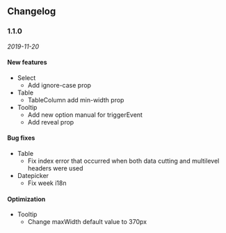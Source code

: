 ## Changelog

### 1.1.0

*2019-11-20*

#### New features

- Select
  - Add ignore-case prop
- Table
  - TableColumn add min-width prop
- Tooltip
  - Add new option manual for triggerEvent
  - Add reveal prop

#### Bug fixes

- Table
  - Fix index error that occurred when both data cutting and multilevel headers were used
- Datepicker
  - Fix week i18n

#### Optimization

- Tooltip
  - Change maxWidth default value to 370px
